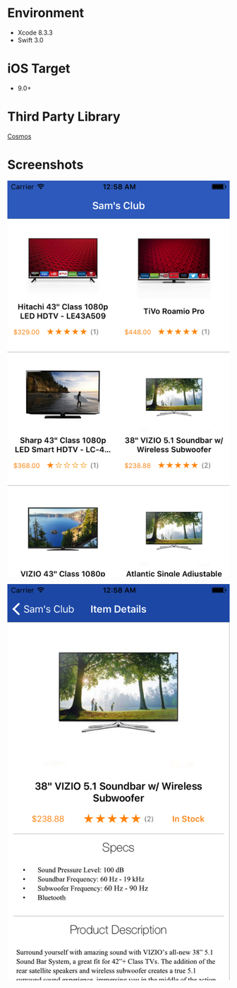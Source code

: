 # Environment
* Xcode 8.3.3
* Swift 3.0

# iOS Target
* 9.0+

# Third Party Library
[Cosmos](https://github.com/evgenyneu/Cosmos)

# Screenshots
![Picture alt](https://github.com/pinchih/SamsClubChallengeMobile-iOS/blob/master/Simulator%20Screen%20Shot%20Aug%2013,%202017,%2012.58.40%20AM.png?raw=true)

![Picture alt](https://github.com/pinchih/SamsClubChallengeMobile-iOS/blob/master/Simulator%20Screen%20Shot%20Aug%2013,%202017,%2012.58.46%20AM.png?raw=true)
